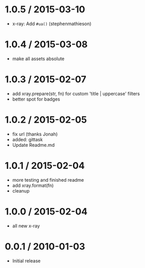 
1.0.5 / 2015-03-10
==================

  * x-ray: Add `#ua()` (stephenmathieson)

1.0.4 / 2015-03-08
==================

  * make all assets absolute

1.0.3 / 2015-02-07
==================

  * add xray.prepare(str, fn) for custom 'title | uppercase' filters
  * better spot for badges

1.0.2 / 2015-02-05
==================

  * fix url (thanks Jonah)
  * added: gittask
  * Update Readme.md

1.0.1 / 2015-02-04
==================

  * more testing and finished readme
  * add xray.format(fn)
  * cleanup

1.0.0 / 2015-02-04
==================

  * all new x-ray

0.0.1 / 2010-01-03
==================

  * Initial release
